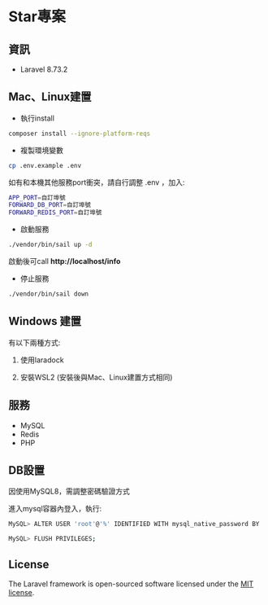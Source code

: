 # Star專案

## 資訊

- Laravel 8.73.2

## Mac、Linux建置

- 執行install
```bash
composer install --ignore-platform-reqs 
```

- 複製環境變數
```bash
cp .env.example .env
```
如有和本機其他服務port衝突，請自行調整 .env ，加入:

```bash
APP_PORT=自訂埠號
FORWARD_DB_PORT=自訂埠號
FORWARD_REDIS_PORT=自訂埠號
```

- 啟動服務
```bash
./vendor/bin/sail up -d
```

啟動後可call **http://localhost/info**

- 停止服務
```bash
./vendor/bin/sail down
```

## Windows 建置

有以下兩種方式: 

1. 使用laradock

2. 安裝WSL2 (安裝後與Mac、Linux建置方式相同)


## 服務

- MySQL
- Redis
- PHP


## DB設置
因使用MySQL8，需調整密碼驗證方式

進入mysql容器內登入，執行:
```bash
MySQL> ALTER USER 'root'@'%' IDENTIFIED WITH mysql_native_password BY 'password';

MySQL> FLUSH PRIVILEGES;
```


## License

The Laravel framework is open-sourced software licensed under the [MIT license](https://opensource.org/licenses/MIT).
